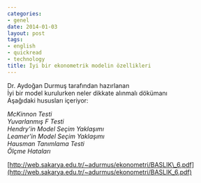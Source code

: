 ```yaml
---
categories:
- genel
date: 2014-01-03
layout: post
tags:
- english
- quickread
- technology
title: İyi bir ekonometrik modelin özellikleri
---
```


Dr. Aydoğan Durmuş tarafından hazırlanan  
İyi bir model kurulurken neler dikkate alınmalı dökümanı  
Aşağıdaki hususları içeriyor:  
  
_McKinnon Testi_  
_Yuvarlanmış F Testi_  
_Hendry'in Model Seçim Yaklaşımı_  
_Leamer'in Model Seçim Yaklaşımı_  
_Hausman Tanımlama Testi_  
_Ölçme Hataları_  
  
[http://web.sakarya.edu.tr/~adurmus/ekonometri/BASLIK\_6.pdf](http://web.sakarya.edu.tr/~adurmus/ekonometri/BASLIK_6.pdf)
